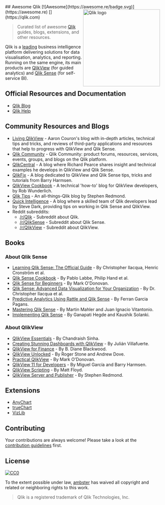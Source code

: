 <div class="github-widget" data-repo="ambster-public/awesome-qlik"></div>
## Awesome Qlik [![Awesome](https://awesome.re/badge.svg)](https://awesome.re) [<img src="https://webapps.qlik.com/WarsawMarathon/qlik.jpg" width="250" align="right" alt="Qlik logo">](https://qlik.com)

> Curated list of awesome [Qlik](https://qlik.com) guides, blogs, extensions, and other resources.

Qlik is a [leading](https://www.qlik.com/us/gartner-magic-quadrant-business-intelligence) business intelligence platform delivering solutions for data visualisation, analytics, and reporting. Running on the same engine, its main products are [QlikView](https://www.qlik.com/us/products/qlikview) (for guided analytics) and [Qlik Sense](https://www.qlik.com/us/products/qlik-sense) (for self-service BI).



## Official Resources and Documentation
- [Qlik Blog](https://blog.qlik.com)
- [Qlik Help](https://help.qlik.com)

## Community Resources and Blogs

- [Living QlikView](http://livingqlikview.com/) - Aaron Couron's blog with in-depth articles, technical tips and tricks, and reviews of third-party applications and resources that help to progress with QlikView and Qlik Sense.
- [Qlik Community](https://community.qlik.com) - Qlik Community: product forums, resources, services, events, groups, and blogs on the Qlik platform.
- [QlikCentral](https://qlikcentral.com/) - A blog where Richard Pearce shares insight and technical examples he develops in QlikView and Qlik Sense.
- [QlikFix](http://www.qlikfix.com) - A blog dedicated to QlikView and Qlik Sense tips, tricks and tutorials from Barry Harmsen.
- [QlikView Cookbook](https://qlikviewcookbook.com/) - A technical 'how-to' blog for QlikView developers, by Rob Wunderlich.
- [Qlik Tips](https://www.qliktips.com) - An all-things-Qlik blog by Stephen Redmond.
- [Quick Intelligence](https://www.quickintelligence.co.uk/blog/) - A blog where a skilled team of Qlik developers lead by Steve Dark, providing tips on working in Qlik Sense and QlikView.
- Reddit subreddits:
  - [/r/Qlik](https://www.reddit.com/r/qlik/) - Subreddit about Qlik.
  - [/r/QlikSense](https://www.reddit.com/r/qliksense/) - Subreddit about Qlik Sense.
  - [/r/QlikView](https://www.reddit.com/r/qlikview/) - Subreddit about QlikView.
  
## Books
  
### About Qlik Sense

- [Learning Qlik Sense: The Official Guide](https://books.google.com/books/about/Learning_Qlik_Sense_The_Official_Guide.html?id=4zvlCwAAQBAJ&redir_esc=y) - By Christopher Ilacqua, Henric Cronström et al.
- [Qlik Sense Cookbook](https://books.google.com/books/about/Qlik_Sense_Cookbook.html?id=07xouwEACAAJ&redir_esc=y ) - By Pablo Labbe, Philip Hand et al.
- [Qlik Sense for Beginners](https://books.google.com/books/about/Qlik_Sense_for_Beginners.html?id=Dy3nBAAAQBAJ&redir_esc=y) - By Mark O'Donovan.
- [Qlik Sense: Advanced Data Visualization for Your Organization](https://books.google.ru/books?id=kPNFDwAAQBAJ&redir_esc=y) - By Dr. Christopher Ilacqua et al.
- [Predictive Analytics Using Rattle and Qlik Sense](https://www.amazon.com/Predictive-Analytics-using-Rattle-Sense/dp/1784395803) - By Ferran Garcia Pagans.
- [Mastering Qlik Sense](https://www.amazon.com/Mastering-Qlik-Sense-self-service-Intelligence/dp/1783554029) - By Martin Mahler and Juan Ignacio Vitantonio.
- [Implementing Qlik Sense](https://books.google.com/books/about/Implementing_Qlik_Sense.html?id=6nZaswEACAAJ&redir_esc=y) - By Ganapati Hegde and Kaushik Solanki.

### About QlikView

- [QlikView Essentials](https://books.google.com/books/about/QlikView_Essentials.html?id=5wMcDAAAQBAJ&redir_esc=y) - By Chandraish Sinha.
- [Creating Stunning Dashboards with QlikView](https://www.amazon.com/Creating-Stunning-Dashboards-QlikView-Villafuerte/dp/1782175733
) - By Julián Villafuerte.
- [QlikView for Finance](https://books.google.com/books/about/QlikView_for_Finance.html?id=pNZOCwAAQBAJ&redir_esc=y) - By B. Diane Blackwood.
- [QlikView Unlocked](https://books.google.com/books/about/QlikView_Unlocked.html?id=vvaoCwAAQBAJ&redir_esc=y) - By Roger Stone and Andrew Dove.
- [Practical QlikView](https://www.amazon.com/Practical-QlikView-Mark-ODonovan-ebook/dp/B007QMMDL4) - By Mark O'Donovan.
- [QlikView 11 for Developers](https://www.amazon.com/QlikView-Developers-Effective-techniques-Intelligence/dp/1849686068) - By Miguel García and Barry Harmsen.
- [QlikView Scripting](https://books.google.com/books/about/QlikView_Scripting.html?id=wng3ngEACAAJ&redir_esc=y) - By Matt Floyd.
- [QlikView Server and Publisher](https://books.google.com/books/about/QlikView_Server_and_Publisher.html?id=gDOhAgAAQBAJ&redir_esc=y) - By Stephen Redmond.

## Extensions

- [AnyChart](https://qlik.anychart.com)
- [trueChart](https://www.truechart.com)
- [VizLib](https://www.vizlib.com)

## Contributing

Your contributions are always welcome! Please take a look at the [contribution guidelines](https://github.com/ambster-public/awesome-qlik/blob/master/contributing.md) first.

## License

[![CC0](https://mirrors.creativecommons.org/presskit/buttons/88x31/svg/cc-zero.svg)](https://creativecommons.org/publicdomain/zero/1.0)

To the extent possible under law, [ambster](https://github.com/ambster-public) has waived all copyright and related or neighboring rights to this work.

> Qlik is a registered trademark of Qlik Technologies, Inc.